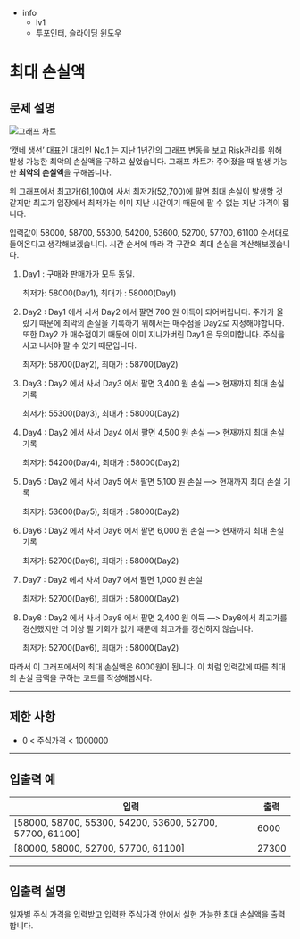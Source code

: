 - info
    - lv1
    - 투포인터, 슬라이딩 윈도우

# 최대 손실액

## 문제 설명

![그래프 차트](./9_1.png)

‘캣네 생선’ 대표인 대리인 No.1 는 지난 1년간의 그래프 변동을 보고 Risk관리를 위해 발생 가능한 최악의 손실액을 구하고 싶었습니다. 그래프 차트가 주어졌을 때 발생 가능한 **최악의 손실액**을 구해봅니다.

위 그래프에서 최고가(61,100)에 사서 최저가(52,700)에 팔면 최대 손실이 발생할 것 같지만 최고가 입장에서 최저가는 이미 지난 시간이기 때문에 팔 수 없는 지난 가격이 됩니다. 

입력값이 58000, 58700, 55300, 54200, 53600, 52700, 57700, 61100 순서대로 들어온다고 생각해보겠습니다. 시간 순서에 따라 각 구간의 최대 손실을 계산해보겠습니다.

1. Day1 : 구매와 판매가가 모두 동일.
    
    최저가: 58000(Day1), 최대가 : 58000(Day1)
    
2. Day2 : Day1 에서 사서 Day2 에서 팔면 700 원 이득이 되어버립니다. 주가가 올랐기 때문에 최악의 손실을 기록하기 위해서는 매수점을 Day2로 지정해야합니다. 또한 Day2 가 매수점이기 때문에 이미 지나가버린 Day1 은 무의미합니다. 주식을 사고 나서야 팔 수 있기 때문입니다.
    
    최저가: 58700(Day2), 최대가 : 58700(Day2)
    
3. Day3 : Day2 에서 사서 Day3 에서 팔면 3,400 원 손실 —> 현재까지 최대 손실 기록
    
    최저가: 55300(Day3), 최대가 : 58000(Day2)
    
4. Day4 : Day2 에서 사서 Day4 에서 팔면 4,500 원 손실 —> 현재까지 최대 손실 기록
    
    최저가: 54200(Day4), 최대가 : 58000(Day2)
    
5. Day5 : Day2 에서 사서 Day5 에서 팔면 5,100 원 손실 —> 현재까지 최대 손실 기록
    
    최저가: 53600(Day5), 최대가 : 58000(Day2)
    
6. Day6 : Day2 에서 사서 Day6 에서 팔면 6,000 원 손실 —> 현재까지 최대 손실 기록
    
    최저가: 52700(Day6), 최대가 : 58000(Day2)
    
7. Day7 : Day2 에서 사서 Day7 에서 팔면 1,000 원 손실
    
    최저가: 52700(Day6), 최대가 : 58000(Day2)
    
8. Day8 : Day2 에서 사서 Day8 에서 팔면 2,400 원 이득 —> Day8에서 최고가를 경신했지만 더 이상 팔 기회가 없기 때문에 최고가를 갱신하지 않습니다.
    
    최저가: 52700(Day6), 최대가 : 58000(Day2)
    

따라서 이 그래프에서의 최대 손실액은 6000원이 됩니다. 이 처럼 입력값에 따른 최대의 손실 금액을 구하는 코드를 작성해봅시다.

---

## 제한 사항

- 0 < 주식가격 < 1000000

---

## 입출력 예

| 입력                                  | 출력  |
| ---------------------------------------- | ------- |
| [58000, 58700, 55300, 54200, 53600, 52700, 57700, 61100] | 6000 |
| [80000, 58000, 52700, 57700, 61100] | 27300 |

---

## 입출력 설명

일자별 주식 가격을 입력받고 입력한 주식가격 안에서 실현 가능한 최대 손실액을 출력합니다.
